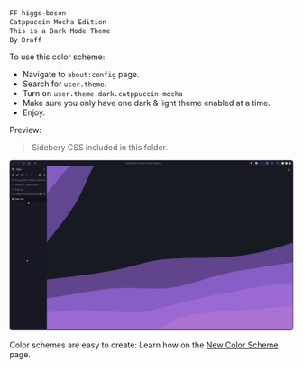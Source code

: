 ```
FF higgs-boson
Catppuccin Mocha Edition
This is a Dark Mode Theme
By Draff
```

To use this color scheme:
- Navigate to `about:config` page.
- Search for `user.theme`.
- Turn on `user.theme.dark.catppuccin-mocha`
- Make sure you only have one dark & light theme enabled at a time.
- Enjoy.

Preview:
> Sidebery CSS included in this folder.

![preview](./preview.png)

Color schemes are easy to create: Learn how on the [New Color Scheme](https://github.com/soulhotel/FF-higgs-boson/blob/main/doc/new-color-scheme.md) page.
